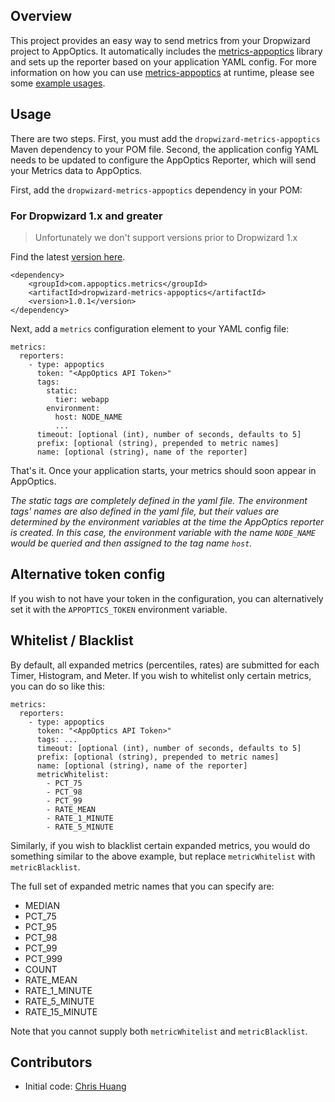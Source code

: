 ## Overview

This project provides an easy way to send metrics from your Dropwizard project 
to AppOptics.  It automatically includes the 
[metrics-appoptics](https://github.com/appoptics/metrics-appoptics) library and 
sets up the reporter based on your application YAML config.  For more information 
on how you can use [metrics-appoptics](https://github.com/appoptics/metrics-appoptics)
at runtime, please see some [example usages](https://github.com/appoptics/metrics-appoptics#fluent-helper).

## Usage

There are two steps. First, you must add the `dropwizard-metrics-appoptics` Maven dependency to your POM file. Second,
the application config YAML needs to be updated to configure the AppOptics Reporter, which will send your Metrics
data to AppOptics.

First, add the `dropwizard-metrics-appoptics` dependency in your POM:

### For Dropwizard 1.x and greater

> Unfortunately we don't support versions prior to Dropwizard 1.x

Find the latest [version here](https://search.maven.org/search?q=g:com.appoptics.metrics%20AND%20a:dropwizard-metrics-appoptics).

    <dependency>
        <groupId>com.appoptics.metrics</groupId>
        <artifactId>dropwizard-metrics-appoptics</artifactId>
        <version>1.0.1</version>
    </dependency>


Next, add a `metrics` configuration element to your YAML config file:

    metrics:
      reporters:
        - type: appoptics
          token: "<AppOptics API Token>"
          tags:
            static:
              tier: webapp
            environment:
              host: NODE_NAME
              ...
          timeout: [optional (int), number of seconds, defaults to 5]
          prefix: [optional (string), prepended to metric names]
          name: [optional (string), name of the reporter]


That's it.  Once your application starts, your metrics should soon appear in AppOptics.

*The static tags are completely defined in the yaml file.  The environment tags' names are also
defined in the yaml file, but their values are determined by the environment variables at the
time the AppOptics reporter is created.  In this case, the environment variable with the name 
`NODE_NAME` would be queried and then assigned to the tag name `host`.*

## Alternative token config

If you wish to not have your token in the configuration, you can alternatively
set it with the `APPOPTICS_TOKEN` environment variable.

## Whitelist / Blacklist

By default, all expanded metrics (percentiles, rates) are submitted for each Timer, Histogram,
and Meter.  If you wish to whitelist only certain metrics, you can do so like this:

    metrics:
      reporters:
        - type: appoptics
          token: "<AppOptics API Token>"
          tags: ...
          timeout: [optional (int), number of seconds, defaults to 5]
          prefix: [optional (string), prepended to metric names]
          name: [optional (string), name of the reporter]
          metricWhitelist:
          	- PCT_75
          	- PCT_98
          	- PCT_99
          	- RATE_MEAN
          	- RATE_1_MINUTE
          	- RATE_5_MINUTE

 Similarly, if you wish to blacklist certain expanded metrics, you would do something
 similar to the above example, but replace `metricWhitelist` with `metricBlacklist`.

 The full set of expanded metric names that you can specify are:

 * MEDIAN
 * PCT_75
 * PCT_95
 * PCT_98
 * PCT_99
 * PCT_999
 * COUNT
 * RATE_MEAN
 * RATE_1_MINUTE
 * RATE_5_MINUTE
 * RATE_15_MINUTE

 Note that you cannot supply both `metricWhitelist` and `metricBlacklist`.

## Contributors

* Initial code: [Chris Huang](https://github.com/tianx2)
